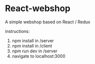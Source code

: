 # React-webshop
A simple webshop based on React / Redux

instructions:
1. npm install in /server
2. npm install in /client
3. npm run dev in /server 
4. navigate to localhost:3000
